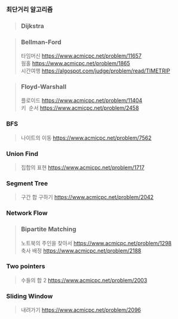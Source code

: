 ### 최단거리 알고리즘
> ### Dijkstra

> ### Bellman-Ford  
> 타임머신
> https://www.acmicpc.net/problem/11657  
> 웜홀
> https://www.acmicpc.net/problem/1865  
> 시간여행
> https://algospot.com/judge/problem/read/TIMETRIP  

> ### Floyd-Warshall 
>	 플로이드
>	 https://www.acmicpc.net/problem/11404  
>	 키  순서
>	 https://www.acmicpc.net/problem/2458  

### BFS
>	 나이트의 이동
>	 https://www.acmicpc.net/problem/7562  

### Union Find
>	 집합의 표현
>	 https://www.acmicpc.net/problem/1717  

### Segment Tree
>	 구간 합 구하기
>	 https://www.acmicpc.net/problem/2042  

### Network Flow
> ### Bipartite Matching
> 노트북의 주인을 찾아서
> https://www.acmicpc.net/problem/1298  
> 축사 배정
> https://www.acmicpc.net/problem/2188

### Two pointers
>	 수들의 합 2
>	 https://www.acmicpc.net/problem/2003  

### Sliding Window
>	 내려가기
>	 https://www.acmicpc.net/problem/2096  
